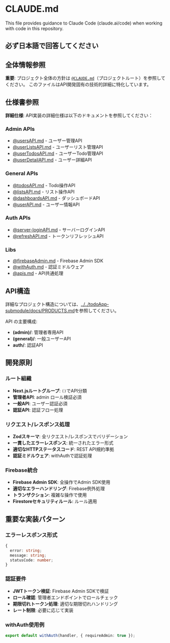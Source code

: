 # CLAUDE.md

This file provides guidance to Claude Code (claude.ai/code) when working with code in this repository.

## 必ず日本語で回答してください

## 全体情報参照

**重要**: プロジェクト全体の方針は [`@CLAUDE.md`](../../CLAUDE.md)（プロジェクトルート）を参照してください。
このファイルはAPI開発固有の技術的詳細に特化しています。

## 仕様書参照

**詳細仕様**: API実装の詳細仕様は以下のドキュメントを参照してください：

### Admin APIs

- [@usersAPI.md](../../todoApp-submodule/docs/app/api/admin/usersAPI.md) - ユーザー管理API
- [@userListsAPI.md](../../todoApp-submodule/docs/app/api/admin/userListsAPI.md) - ユーザーリスト管理API
- [@userTodosAPI.md](../../todoApp-submodule/docs/app/api/admin/userTodosAPI.md) - ユーザーTodo管理API
- [@userDetailAPI.md](../../todoApp-submodule/docs/app/api/admin/userDetailAPI.md) - ユーザー詳細API

### General APIs

- [@todosAPI.md](../../todoApp-submodule/docs/app/api/general/todosAPI.md) - Todo操作API
- [@listsAPI.md](../../todoApp-submodule/docs/app/api/general/listsAPI.md) - リスト操作API
- [@dashboardsAPI.md](../../todoApp-submodule/docs/app/api/general/dashboardsAPI.md) - ダッシュボードAPI
- [@userAPI.md](../../todoApp-submodule/docs/app/api/general/userAPI.md) - ユーザー情報API

### Auth APIs

- [@server-loginAPI.md](../../todoApp-submodule/docs/app/api/auth/server-loginAPI.md) - サーバーログインAPI
- [@refreshAPI.md](../../todoApp-submodule/docs/app/api/auth/refreshAPI.md) - トークンリフレッシュAPI

### Libs

- [@firebaseAdmin.md](../../todoApp-submodule/docs/app/libs/firebaseAdmin.md) - Firebase Admin SDK
- [@withAuth.md](../../todoApp-submodule/docs/app/libs/withAuth.md) - 認証ミドルウェア
- [@apis.md](../../todoApp-submodule/docs/app/libs/apis.md) - API共通処理

## API構造

詳細なプロジェクト構造については、[../../todoApp-submodule/docs/PRODUCTS.md](../../todoApp-submodule/docs/PRODUCTS.md#プロジェクト構造)を参照してください。

API の主要構成:

- **(admin)/**: 管理者専用API
- **(general)/**: 一般ユーザーAPI
- **auth/**: 認証API

## 開発原則

### ルート組織

- **Next.jsルートグループ**: `()`でAPI分類
- **管理者API**: admin ロール検証必須
- **一般API**: ユーザー認証必須
- **認証API**: 認証フロー処理

### リクエスト/レスポンス処理

- **Zodスキーマ**: 全リクエスト/レスポンスでバリデーション
- **一貫したエラーレスポンス**: 統一されたエラー形式
- **適切なHTTPステータスコード**: REST API規約準拠
- **認証ミドルウェア**: withAuthで認証処理

### Firebase統合

- **Firebase Admin SDK**: 全操作でAdmin SDK使用
- **適切なエラーハンドリング**: Firebase例外処理
- **トランザクション**: 複雑な操作で使用
- **Firestoreセキュリティルール**: ルール適用

## 重要な実装パターン

### エラーレスポンス形式

```typescript
{
  error: string;
  message: string;
  statusCode: number;
}
```

### 認証要件

- **JWTトークン検証**: Firebase Admin SDKで検証
- **ロール確認**: 管理者エンドポイントでロールチェック
- **期限切れトークン処理**: 適切な期限切れハンドリング
- **レート制限**: 必要に応じて実装

### withAuth使用例

```typescript
export default withAuth(handler, { requireAdmin: true });
```
